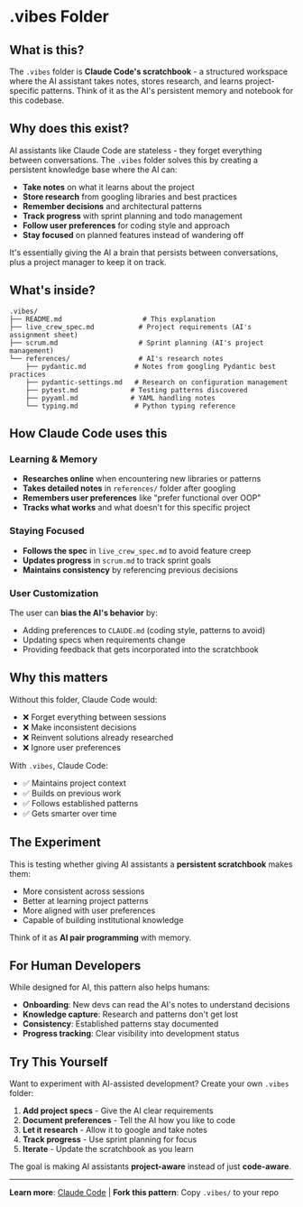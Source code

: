# .vibes Folder

## What is this?

The `.vibes` folder is **Claude Code's scratchbook** - a structured workspace where the AI assistant takes notes, stores research, and learns project-specific patterns. Think of it as the AI's persistent memory and notebook for this codebase.

## Why does this exist?

AI assistants like Claude Code are stateless - they forget everything between conversations. The `.vibes` folder solves this by creating a persistent knowledge base where the AI can:

- **Take notes** on what it learns about the project
- **Store research** from googling libraries and best practices
- **Remember decisions** and architectural patterns
- **Track progress** with sprint planning and todo management
- **Follow user preferences** for coding style and approach
- **Stay focused** on planned features instead of wandering off

It's essentially giving the AI a brain that persists between conversations, plus a project manager to keep it on track.

## What's inside?

```
.vibes/
├── README.md                    # This explanation
├── live_crew_spec.md           # Project requirements (AI's assignment sheet)
├── scrum.md                    # Sprint planning (AI's project management)
└── references/                 # AI's research notes
    ├── pydantic.md            # Notes from googling Pydantic best practices
    ├── pydantic-settings.md   # Research on configuration management
    ├── pytest.md             # Testing patterns discovered
    ├── pyyaml.md             # YAML handling notes
    └── typing.md              # Python typing reference
```

## How Claude Code uses this

### Learning & Memory
- **Researches online** when encountering new libraries or patterns
- **Takes detailed notes** in `references/` folder after googling
- **Remembers user preferences** like "prefer functional over OOP"
- **Tracks what works** and what doesn't for this specific project

### Staying Focused
- **Follows the spec** in `live_crew_spec.md` to avoid feature creep
- **Updates progress** in `scrum.md` to track sprint goals
- **Maintains consistency** by referencing previous decisions

### User Customization
The user can **bias the AI's behavior** by:
- Adding preferences to `CLAUDE.md` (coding style, patterns to avoid)
- Updating specs when requirements change
- Providing feedback that gets incorporated into the scratchbook

## Why this matters

Without this folder, Claude Code would:
- ❌ Forget everything between sessions
- ❌ Make inconsistent decisions
- ❌ Reinvent solutions already researched
- ❌ Ignore user preferences

With `.vibes`, Claude Code:
- ✅ Maintains project context
- ✅ Builds on previous work
- ✅ Follows established patterns
- ✅ Gets smarter over time

## The Experiment

This is testing whether giving AI assistants a **persistent scratchbook** makes them:
- More consistent across sessions
- Better at learning project patterns
- More aligned with user preferences
- Capable of building institutional knowledge

Think of it as **AI pair programming** with memory.

## For Human Developers

While designed for AI, this pattern also helps humans:
- **Onboarding**: New devs can read the AI's notes to understand decisions
- **Knowledge capture**: Research and patterns don't get lost
- **Consistency**: Established patterns stay documented
- **Progress tracking**: Clear visibility into development status

## Try This Yourself

Want to experiment with AI-assisted development? Create your own `.vibes` folder:

1. **Add project specs** - Give the AI clear requirements
2. **Document preferences** - Tell the AI how you like to code
3. **Let it research** - Allow it to google and take notes
4. **Track progress** - Use sprint planning for focus
5. **Iterate** - Update the scratchbook as you learn

The goal is making AI assistants **project-aware** instead of just **code-aware**.

---

**Learn more**: [Claude Code](https://claude.ai/code) | **Fork this pattern**: Copy `.vibes/` to your repo
